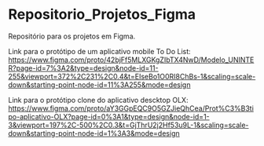 # Repositorio_Projetos_Figma
Repositório para os projetos em Figma.

Link para o protótipo de um aplicativo mobile To Do List:
https://www.figma.com/proto/42bjFf5MLXGKgZIbTX4NwD/Modelo_UNINTER?page-id=7%3A2&type=design&node-id=11-255&viewport=372%2C231%2C0.4&t=EIseBo1O0RI8ChBs-1&scaling=scale-down&starting-point-node-id=11%3A255&mode=design

Link para o protótipo clone do aplicativo descktop OLX:
https://www.figma.com/proto/aY3GGpEQC9O5GZJieQhCea/Prot%C3%B3tipo-aplicativo-OLX?page-id=0%3A1&type=design&node-id=1-3&viewport=197%2C-500%2C0.3&t=GjThrU2j2Hf53u9L-1&scaling=scale-down&starting-point-node-id=1%3A3&mode=design
